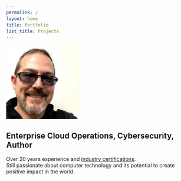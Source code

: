 ```yaml
---
permalink: /
layout: home
title: Portfolio
list_title: Projects
---
```

<!-- This space is viewed as the start of the body on the main landing page -->
<img src="29674098.jpg" height="200" width="200" />
<h2 class="subtitle has-text-weight-semibold is-4">Enterprise Cloud Operations, Cybersecurity, Author</h2>
<p class="subtitle content pb-2">
    Over 20 years experience and <a href="https://www.credly.com/users/kam-salisbury/">industry certifications</a>. <br />
    Still passionate about computer technology and its potential to create positive impact in the world.
</p>

